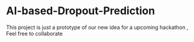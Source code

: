 # AI-based-Dropout-Prediction
This project is just a prototype of our new idea for a upcoming hackathon  ,  Feel free to collaborate 
